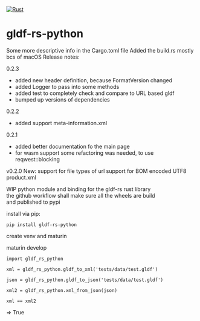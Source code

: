 [![Rust](https://github.com/holg/gldf-rs-python/actions/workflows/rust.yml/badge.svg)](https://github.com/holg/gldf-rs-python/actions/workflows/rust.yml)
# gldf-rs-python
Some more descriptive info in the Cargo.toml file
Added the build.rs mostly bcs of macOS
Release notes:

0.2.3
- added new header definition, because FormatVersion changed
- added Logger to pass into some methods
- added test to completely check and compare to URL based gldf
- bumped up versions of dependencies

0.2.2
- added support meta-information.xml

0.2.1
- added better documentation fo the main page
- for wasm support some refactoring was needed, to use reqwest::blocking

v0.2.0
New:
support for file types of url
support for BOM encoded UTF8 product.xml

WIP python module and binding for the gldf-rs rust library  
the github workflow shall make sure all the wheels are build  
and published to pypi  

install via pip:  

```
pip install gldf-rs-python
```


create venv and maturin

maturin develop


```
import gldf_rs_python

xml = gldf_rs_python.gldf_to_xml('tests/data/test.gldf')

json = gldf_rs_python.gldf_to_json('tests/data/test.gldf')

xml2 = gldf_rs_python.xml_from_json(json)

xml == xml2
```
=> True
